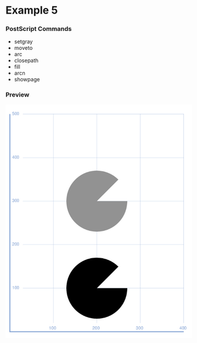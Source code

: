 # Example 5

### PostScript Commands

  - setgray
  - moveto
  - arc
  - closepath
  - fill
  - arcn
  - showpage

### Preview
![Example 6](https://github.com/IvanSostarko/postscript-examples/blob/master/Example6/Example6.jpg)